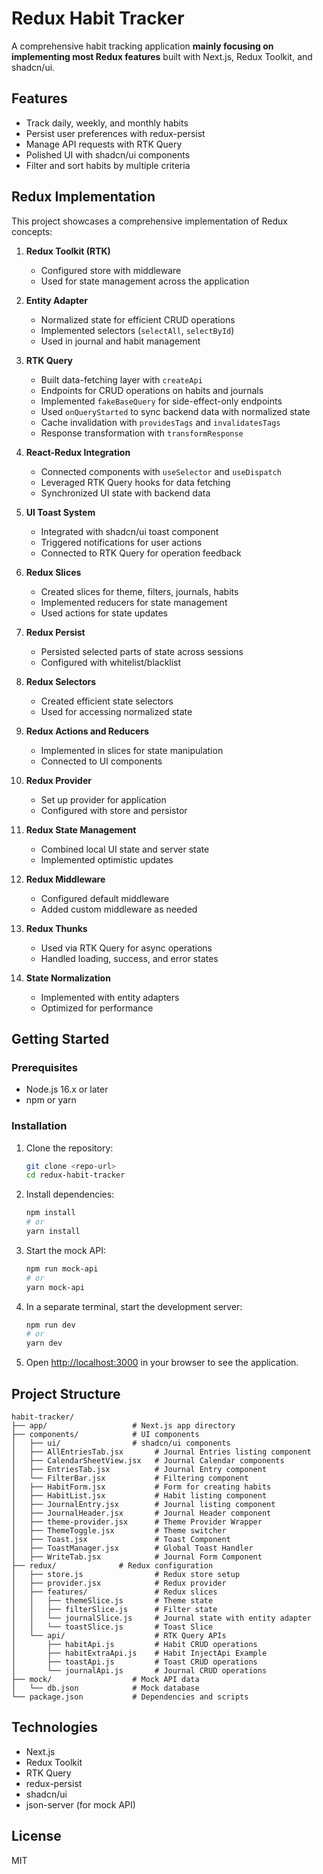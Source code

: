 # Redux Habit Tracker

A comprehensive habit tracking application **mainly focusing on implementing most Redux features** built with Next.js, Redux Toolkit, and shadcn/ui.

## Features

- Track daily, weekly, and monthly habits
- Persist user preferences with redux-persist
- Manage API requests with RTK Query
- Polished UI with shadcn/ui components
- Filter and sort habits by multiple criteria

## Redux Implementation

This project showcases a comprehensive implementation of Redux concepts:

1. **Redux Toolkit (RTK)**
   - Configured store with middleware
   - Used for state management across the application

2. **Entity Adapter**
   - Normalized state for efficient CRUD operations
   - Implemented selectors (`selectAll`, `selectById`)
   - Used in journal and habit management

3. **RTK Query**
   - Built data-fetching layer with `createApi`
   - Endpoints for CRUD operations on habits and journals
   - Implemented `fakeBaseQuery` for side-effect-only endpoints
   - Used `onQueryStarted` to sync backend data with normalized state
   - Cache invalidation with `providesTags` and `invalidatesTags`
   - Response transformation with `transformResponse`

4. **React-Redux Integration**
   - Connected components with `useSelector` and `useDispatch`
   - Leveraged RTK Query hooks for data fetching
   - Synchronized UI state with backend data

5. **UI Toast System**
   - Integrated with shadcn/ui toast component
   - Triggered notifications for user actions
   - Connected to RTK Query for operation feedback

6. **Redux Slices**
   - Created slices for theme, filters, journals, habits
   - Implemented reducers for state management
   - Used actions for state updates

7. **Redux Persist**
   - Persisted selected parts of state across sessions
   - Configured with whitelist/blacklist

8. **Redux Selectors**
   - Created efficient state selectors
   - Used for accessing normalized state

9. **Redux Actions and Reducers**
   - Implemented in slices for state manipulation
   - Connected to UI components

10. **Redux Provider**
    - Set up provider for application
    - Configured with store and persistor

11. **Redux State Management**
    - Combined local UI state and server state
    - Implemented optimistic updates

12. **Redux Middleware**
    - Configured default middleware
    - Added custom middleware as needed

13. **Redux Thunks**
    - Used via RTK Query for async operations
    - Handled loading, success, and error states

14. **State Normalization**
    - Implemented with entity adapters
    - Optimized for performance

## Getting Started

### Prerequisites

- Node.js 16.x or later
- npm or yarn

### Installation

1. Clone the repository:

   ```bash
   git clone <repo-url>
   cd redux-habit-tracker
   ```

2. Install dependencies:

   ```bash
   npm install
   # or
   yarn install
   ```

3. Start the mock API:

   ```bash
   npm run mock-api
   # or
   yarn mock-api
   ```

4. In a separate terminal, start the development server:

   ```bash
   npm run dev
   # or
   yarn dev
   ```

5. Open [http://localhost:3000](http://localhost:3000) in your browser to see the application.

## Project Structure

```
habit-tracker/
├── app/                   # Next.js app directory
├── components/            # UI components
│   ├── ui/                # shadcn/ui components
│   ├── AllEntriesTab.jsx       # Journal Entries listing component
│   ├── CalendarSheetView.jsx   # Journal Calendar components
│   ├── EntriesTab.jsx          # Journal Entry component
│   └── FilterBar.jsx           # Filtering component
│   ├── HabitForm.jsx           # Form for creating habits
│   ├── HabitList.jsx           # Habit listing component
│   ├── JournalEntry.jsx        # Journal listing component
│   ├── JournalHeader.jsx       # Journal Header component
│   ├── theme-provider.jsx      # Theme Provider Wrapper
│   ├── ThemeToggle.jsx         # Theme switcher
│   ├── Toast.jsx               # Toast Component
│   ├── ToastManager.jsx        # Global Toast Handler
│   ├── WriteTab.jsx            # Journal Form Component
├── redux/              # Redux configuration
│   ├── store.js                # Redux store setup
│   ├── provider.jsx            # Redux provider
│   ├── features/               # Redux slices
│   │   ├── themeSlice.js       # Theme state
│   │   ├── filterSlice.js      # Filter state
│   │   └── journalSlice.js     # Journal state with entity adapter
│   │   └── toastSlice.js       # Toast Slice
│   └── api/                    # RTK Query APIs
│       ├── habitApi.js         # Habit CRUD operations
│       ├── habitExtraApi.js    # Habit InjectApi Example
│       ├── toastApi.js         # Toast CRUD operations
│       └── journalApi.js       # Journal CRUD operations
├── mock/                  # Mock API data
│   └── db.json            # Mock database
└── package.json           # Dependencies and scripts
```

## Technologies

- Next.js
- Redux Toolkit
- RTK Query
- redux-persist
- shadcn/ui
- json-server (for mock API)

## License

MIT
